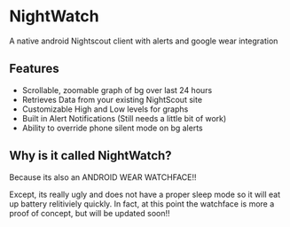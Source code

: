 NightWatch
==========

A native android Nightscout client with alerts and google wear integration

## Features
* Scrollable, zoomable graph of bg over last 24 hours
* Retrieves Data from your existing NightScout site
* Customizable High and Low levels for graphs
* Built in Alert Notifications (Still needs a little bit of work)
* Ability to override phone silent mode on bg alerts


## Why is it called NightWatch?
 Because its also an ANDROID WEAR WATCHFACE!!
 
 Except, its really ugly and does not have a proper sleep mode so it will eat up battery relitiviely quickly. In fact, at this point the watchface is more a proof of concept, but will be updated soon!!
